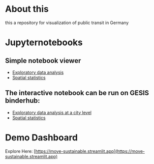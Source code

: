 # About this 
this a repository for visualization of public transit in Germany

# Jupyternotebooks 
## Simple notebook viewer
- [Exploratory data analysis](https://github.com/ssujit/move_sustainable/blob/main/notebook/1_exploratory_data_analysis.ipynb)
- [Spatial statistics](https://github.com/ssujit/move_sustainable/blob/main/notebook/2_spatial_statistics.ipynb)


## The interactive notebook can be run on GESIS binderhub: 
- [Exploratory data analysis at a city level](https://notebooks.gesis.org/binder/jupyter/user/ssujit-move_sustainable-fccvsgnv/lab/tree/notebook/1_exploratory_data_analysis.ipynb)
- [Spatial statistics](https://notebooks.gesis.org/binder/jupyter/user/ssujit-move_sustainable-fccvsgnv/lab/tree/notebook/2_spatial_statistics.ipynb)


# Demo Dashboard
Explore Here: [https://move-sustainable.streamlit.app](https://move-sustainable.streamlit.app) 
